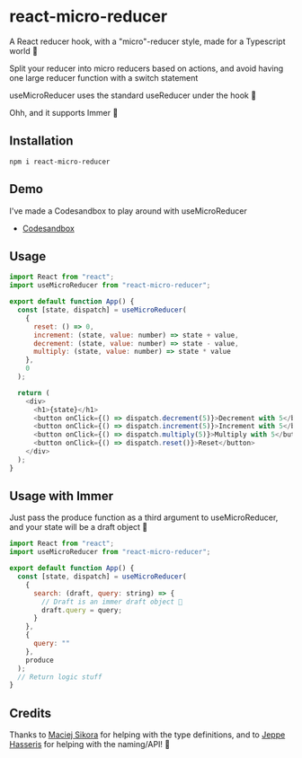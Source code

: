 # react-micro-reducer

A React reducer hook, with a "micro"-reducer style, made for a Typescript world 💙

Split your reducer into micro reducers based on actions, and avoid having one large reducer function with a switch statement

useMicroReducer uses the standard useReducer under the hook 🎉

Ohh, and it supports Immer 🎂

## Installation

```shell
npm i react-micro-reducer
```

## Demo

I've made a Codesandbox to play around with useMicroReducer

- [Codesandbox](https://codesandbox.io/s/pedantic-sky-6se4w)

## Usage

```js
import React from "react";
import useMicroReducer from "react-micro-reducer";

export default function App() {
  const [state, dispatch] = useMicroReducer(
    {
      reset: () => 0,
      increment: (state, value: number) => state + value,
      decrement: (state, value: number) => state - value,
      multiply: (state, value: number) => state * value
    },
    0
  );

  return (
    <div>
      <h1>{state}</h1>
      <button onClick={() => dispatch.decrement(5)}>Decrement with 5</button>
      <button onClick={() => dispatch.increment(5)}>Increment with 5</button>
      <button onClick={() => dispatch.multiply(5)}>Multiply with 5</button>
      <button onClick={() => dispatch.reset()}>Reset</button>
    </div>
  );
}
```

## Usage with Immer

Just pass the produce function as a third argument to useMicroReducer, and your state will be a draft object 💪

```js
import React from "react";
import useMicroReducer from "react-micro-reducer";

export default function App() {
  const [state, dispatch] = useMicroReducer(
    {
      search: (draft, query: string) => {
        // Draft is an immer draft object 🎉
        draft.query = query;
      }
    },
    {
      query: ""
    },
    produce
  );
  // Return logic stuff
}
```

## Credits

Thanks to [Maciej Sikora](https://stackoverflow.com/a/59002901/1168927) for helping with the type definitions, and to [Jeppe Hasseris](https://github.com/cenobitedk) for helping with the naming/API! 🙌
